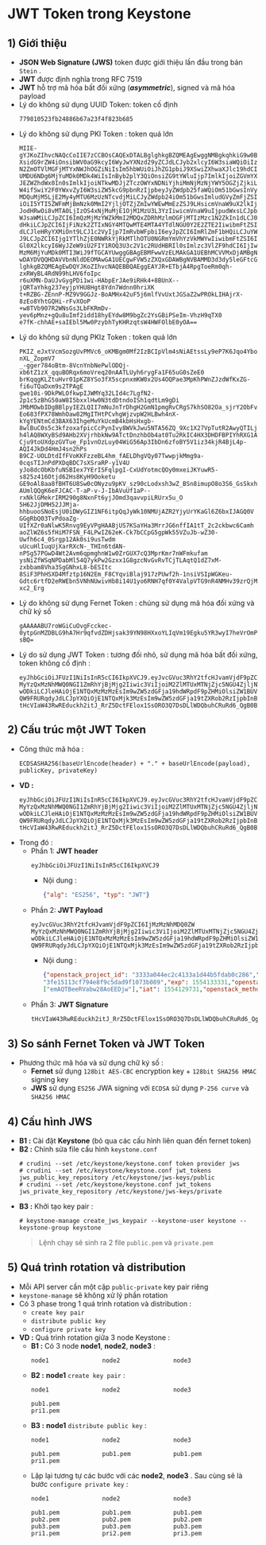 # JWT Token trong Keystone
## **1) Giới thiệu**
- **JSON Web Signature (JWS)** token được giới thiệu lần đầu trong bản `Stein` .
- **JWT** được định nghĩa trong RFC 7519
- **JWT** hỗ trợ mã hóa bất đối xứng (***asymmetric***), signed và mã hóa payload
- Lý do không sử dụng UUID Token: token cố định
    ```
    779810523fb24886b67a23f4f823b685
    ```
- Lý do không sử dụng PKI Token : token quá lớn
    ```
    MIIE-gYJKoZIhvcNAQcCoIIE7zCCBOsCAQExDTALBglghkgBZQMEAgEwggNMBgkqhkiG9w0BBwGgggM9BIIDO
    XsidG9rZW4iOnsibWV0aG9kcyI6WyJwYXNzd29yZCJdLCJyb2xlcyI6W3siaWQiOiIzNjBiMTc3ZDhjMjM0
    N2ZmOTVlMGFjMTYxNWJhOGZiNiIsIm5hbWUiOiJhZG1pbiJ9XSwiZXhwaXJlc19hdCI6IjIwMTUtMDItMjZ
    UMDU6NDg6MjYuMDk0MDk4WiIsInByb2plY3QiOnsiZG9tYWluIjp7ImlkIjoiZGVmYXVsdCIsIm5hbWUiOi
    JEZWZhdWx0In0sImlkIjoiNTkwMDJjZTczOWYxNDNiYjhiMmNjMzNjYWY5OGZjZjkiLCJuYW1lIjoiYWRta
    W4ifSwiY2F0YWxvZyI6W3siZW5kcG9pbnRzIjpbeyJyZWdpb25faWQiOm51bGwsInVybCI6Imh0dHA6Ly8x
    MDQuMjM5LjE2My4yMTU6MzUzNTcvdjMiLCJyZWdpb24iOm51bGwsImludGVyZmFjZSI6ImFkbWluIiwiaWQ
    iOiI5YTI5ZWFmMjBmNzk0MmI2YjljOTZjZmIwYWEwMmEzZSJ9LHsicmVnaW9uX2lkIjpudWxsLCJ1cmwiOi
    JodHRwOi8vMTA0LjIzOS4xNjMuMjE1OjM1MzU3L3YzIiwicmVnaW9uIjpudWxsLCJpbnRlcmZhY2UiOiJwd
    WJsaWMiLCJpZCI6ImQzMjMzYWZkMmI2MDQxZDRhMzlmOGFjMTIzMzc1N2ZkIn1dLCJ0eXBlIjoiaWRlbnRp
    dHkiLCJpZCI6IjFiNzk2ZTIxNGY4MTQwMTE4MTA4YTdlNGU0Y2E2ZTE2IiwibmFtZSI6IktleXN0b25lIn1
    dLCJleHRyYXMiOnt9LCJ1c2VyIjp7ImRvbWFpbiI6eyJpZCI6ImRlZmF1bHQiLCJuYW1lIjoiRGVmYXVsdC
    J9LCJpZCI6Ijg1YTlhZjE0NWRkYjRkMTlhOTU0NGRmYmVhYzVkMWYwIiwibmFtZSI6ImFkbWluIn0sImF1Z
    Gl0X2lkcyI6WyJZeW9iU2FIY1ROQ3U3c2V1c2RUdHBRIl0sImlzc3VlZF9hdCI6IjIwMTUtMDItMjZUMDU6
    MzM6MjYuMDk0MTI3WiJ9fTGCAYUwggGBAgEBMFwwVzELMAkGA1UEBhMCVVMxDjAMBgNVBAgMBVVuc2V0MQ4
    wDAYDVQQHDAVVbnNldDEOMAwGA1UECgwFVW5zZXQxGDAWBgNVBAMMD3d3dy5leGFtcGxlLmNvbQIBATALBg
    lghkgBZQMEAgEwDQYJKoZIhvcNAQEBBQAEggEAYJR+ETbjA4RpgToeRm0qh-zxRWyBL4RdN99hLHV6foIpc
    r6uXMN-DaUJvGygPDi1wi-HAbpErJAe9iRHk4+8BUnX--jQRTaYhkg237eyjpYHU8Hgt8Ydn7Wdnn0hriXK
    t+RZBG-ZEnnP-MZ9V9GGJz-BoAMHx42uF5j6mlfVvUxtJGSaZ2wPROkLIHAjrX-8zEo8YhtGQHi-rFvXOoP
    +w8TVb907R2WNsGs3LbFKRmDv-yev6pMnz+gQu8uImf2idd18hyEYdw8M9bgZc2YsGBiPSeIm-VhzH9qTX0
    e7fK-chhAE+saIEbl5Mw0PzybhTyKHRzqtsW4HWFOlbE0yOA==
    ```
- Lý do không sử dụng PKIz Token : token quá lớn
    ```
    PKIZ_eJxtVcmSozgUvPMVc6_oKMBgm0Mf2IzBCIpVlm4sNiAEtssLy9eP7K6Jqo4YboCUysyX7-nXL_ZopmV7
    _-gger784oBtm-8VcnYnbNePwlODQj-xb6tZ1zX_qquBORqx6moVreq20nAATLUyh6rygFa1F65uG0sZeE0
    brKqqgKLZtuHvr01pKZ8YSo3fX5scpnxmKW0x2Us4OQPae3MpKhPWnZJzdWfKxZG-fi6uTQaDxm9s2TPAgE
    gwe10i-9DkPWLOfkwpIJWMYq32LId4c7LgfN2-2p1c5zBhG50aW8I5bxxlHw0N3tdDtndoISh1qdtLm9gDi
    JMbMOwbIDgBBlpyIEZLQII7mNuJnTrDhgH2GmN1pmgRvCRgS7khSO82Oa_sjrY2ObFvaYf26ZUr_2ZgYojr
    Eo683fPX78WmhOaw82MgITHtPCvhgWjzvpW2HLBwh4nX-kYgYENtmCd3BAX63IhgeMuYkUcmB4kbHsHxgb-
    8wlBuC0s5c3kfzoxafpicCcPynIvy8WVkJwu5NTA56ZQ_9Xc1X27VpTutR2AwyQTILjFFDkzSxIxZgjmZvb
    h4lAQ8WXyBSd9AHb2XVjrhbkNw9ATctDnzhbOb4at0Tu2RkIC4HX3DHDFBPIYhRXG1AHNKEUEy6hAPIJhw5
    Cju9toUXdpzGVTue_Fp1vnOzLuy04WiG56Ap3IbDn6zfoBY5V1iz34kjR4BjL4p-AQI4JkDd4HmJ4sn2hPs
    B9CZ-UOLDtdIfFVoKKFzzeBL4hm_fAELDhgVQy07TwwpjkMmg9a-0cqsTIJnPdPXDqBDC7sXSraRP-y1V4U
    yJo8dcObKbfuNSBIex7YErISFqlpgI-CxUdYotmcQOy0mxeiJKYuwR5-s825z416Otjd62Hs8KyH9Ooketu
    GE9oAl8aa8fBHT6U8Sw0cONyzu9pKV_sz90cLodxsh3wZ_BSn8imupO8o3S6_GsSkxhjyaW55jNAVECtm37
    AUmlQQgK6eFJCAC-T-aP-v-J-IbAVuUf1aP--rxNklGMekrIRM290g8NxnFt6yjJOmd3qavvpiLRUrx5u_O
    5H62JjDMH52JJMja-hhbuooSNoEsjU0iDWyGIZ1NF6itpQqJyWk10NMUjAZR2YjyUrYKaGl6Z6bxIJAGQ0V
    GGgRbQ03TvPdoaZg-UIfXZr0aNlwK5Rnvg9EyVPgHAABjUS7KSaYHa3MrrJG6nffIA1tT_2c2ckbwc6Camh
    aoZlWZ6s5fHiM7FSN_F4LPwIZ62eK-Ck7bCCpG5gpWk55VZuJb-wZ30-Uwfh6c4_0Srgp12Ak0si9usTwdm
    uUcuHlIuqUjXarRXcN-_THIn6tdAN-nPSg57PGwD4Wt2Avm6qpmghnW1w0ZrGUX7cQ3MprKmr7nWFmkufam
    ysNiZfWSqNPDabMl54Q7ykPw2Gzxx1G8gzcNvGvRvTCjTLAqtQ1dZ7xM-zxbbam8Vha3SgGNhxL8-bESItc
    8SiF3PhHSXD4Mfztp16N2Em_F8CYqviBlaj917zPUwf2h-1nsiVSIpWGKeu-Gdtc6rtfD2eRWEbn5VNhNUwivHb8i14U1yo6RNH7qf0Y4ValpVTG9nR4NMHv39zrQjM94_ty-xc2_Erg
    ```
- Lý do không sử dụng Fernet Token : chúng sử dụng mã hóa đối xứng và chữ ký số
    ```
    gAAAAABU7roWGiCuOvgFcckec-
    0ytpGnMZDBLG9hA7Hr9qfvdZDHjsak39YN98HXxoYLIqVm19Egku5YR3wyI7heVrOmPNEtmrfIM1rtahudEdEAPM4HCiMrBmiA1Lw6SU8jc2rPLC7FK7nBCia_BGhG17NVHuQu0S7waA306jyKNhHwUnp
    sBQ=
    ```
- Lý do sử dụng JWT Token : tương đối nhỏ, sử dụng mã hóa bất đối xứng, token không cố định :
    ```
    eyJhbGciOiJFUzI1NiIsInR5cCI6IkpXVCJ9.eyJvcGVuc3RhY2tfcHJvamVjdF9pZCI6IjMzMzNhMDQ0ZW
    MyYzQxMzNhMWQ0NGI1ZmRhYjBjMjg2Iiwic3ViIjoiM2ZlMTUxMTNjZjc5NGU4ZjljNWRhZDlmMTA3M2I
    wODkiLCJleHAiOjE1NTQxMzMzMzEsIm9wZW5zdGFja19hdWRpdF9pZHMiOlsiZW1BUVRCZWVSVmFidzI4
    QW9FRURqdyJdLCJpYXQiOjE1NTQxMjk3MzEsIm9wZW5zdGFja19tZXRob2RzIjpbInBhc3N3b3JkIl19.
    tHcVIaW43RwREduckh2itJ_RrZ5DctFElox1SsORO3Q7DsDLlWDQbuhCRuRd6_QgB0Brm1x_q7aB2lZcHy_fw=
    ```
## **2) Cấu trúc một JWT Token**
- Công thức mã hóa :
    ```
    ECDSASHA256(baseUrlEncode(header) + "." + baseUrlEncode(payload), publicKey, privateKey)
    ```
- **VD :**
    ```
    eyJhbGciOiJFUzI1NiIsInR5cCI6IkpXVCJ9.eyJvcGVuc3RhY2tfcHJvamVjdF9pZCI6IjMzMzNhMDQ0ZW
    MyYzQxMzNhMWQ0NGI1ZmRhYjBjMjg2Iiwic3ViIjoiM2ZlMTUxMTNjZjc5NGU4ZjljNWRhZDlmMTA3M2I
    wODkiLCJleHAiOjE1NTQxMzMzMzEsIm9wZW5zdGFja19hdWRpdF9pZHMiOlsiZW1BUVRCZWVSVmFidzI4
    QW9FRURqdyJdLCJpYXQiOjE1NTQxMjk3MzEsIm9wZW5zdGFja19tZXRob2RzIjpbInBhc3N3b3JkIl19.
    tHcVIaW43RwREduckh2itJ_RrZ5DctFElox1SsORO3Q7DsDLlWDQbuhCRuRd6_QgB0Brm1x_q7aB2lZcHy_fw
    ```
- Trong đó :
    - Phần 1: **JWT header**
        ```
        eyJhbGciOiJFUzI1NiIsInR5cCI6IkpXVCJ9
        ```
        - Nội dung :
            ```json
            {"alg": "ES256", "typ": "JWT"}
            ```
    - Phần 2: **JWT Payload**
        ```
        eyJvcGVuc3RhY2tfcHJvamVjdF9pZCI6IjMzMzNhMDQ0ZW
        MyYzQxMzNhMWQ0NGI1ZmRhYjBjMjg2Iiwic3ViIjoiM2ZlMTUxMTNjZjc5NGU4ZjljNWRhZDlmMTA3M2I
        wODkiLCJleHAiOjE1NTQxMzMzMzEsIm9wZW5zdGFja19hdWRpdF9pZHMiOlsiZW1BUVRCZWVSVmFidzI4
        QW9FRURqdyJdLCJpYXQiOjE1NTQxMjk3MzEsIm9wZW5zdGFja19tZXRob2RzIjpbInBhc3N3b3JkIl19
        ```
        - Nội dung :
            ```json
            {"openstack_project_id": "3333a044ec2c4133a1d44b5fdab0c286","sub":
            "3fe15113cf794e8f9c5dad9f1073b089","exp": 1554133331,"openstack_audit_ids":
            ["emAQTBeeRVabw28AoEEDjw"],"iat": 1554129731,"openstack_methods": ["password"]}
            ```
    - Phần 3: **JWT Signature**
        ```
        tHcVIaW43RwREduckh2itJ_RrZ5DctFElox1SsORO3Q7DsDLlWDQbuhCRuRd6_QgB0Brm1x_q7aB2lZcHy_fw=
        ```
## **3) So sánh Fernet Token và JWT Token**
- Phương thức mã hóa và sử dụng chữ ký số :
    - **Fernet** sử dụng `128bit AES-CBC` encryption key + `128bit SHA256 HMAC` signing key
    - **JWS** sử dụng `ES256` JWA signing với `ECDSA` sử dụng `P-256 curve` và `SHA256 HMAC`
## **4) Cấu hình JWS**
- **B1 :** Cài đặt **Keystone** (bỏ qua các cấu hình liên quan đến fernet token)
- **B2 :** Chỉnh sửa file cấu hình `keystone.conf`
    ```
    # crudini --set /etc/keystone/keystone.conf token provider jws
    # crudini --set /etc/keystone/keystone.conf jwt_tokens jws_public_key_repository /etc/keystone/jws-keys/public
    # crudini --set /etc/keystone/keystone.conf jwt_tokens jws_private_key_repository /etc/keystone/jws-keys/private
    ```
- **B3 :** Khởi tạo key pair :
    ```
    # keystone-manage create_jws_keypair --keystone-user keystone --keystone-group keystone
    ```
    > Lệnh chạy sẽ sinh ra 2 file `public.pem` và `private.pem`
## **5) Quá trình rotation và distribution**
- Mỗi API server cần một cặp `public-private` key pair riêng
- `keystone-manage` sẽ không xử lý phần rotation
- Có 3 phase trong 1 quá trình rotation và distribution :
    - `create key pair`
    - `distribute public key`
    - `configure private key`
- **VD :** Quá trình rotation giữa 3 node Keystone :
    - **B1 :** Có 3 node **node1**, **node2**, **node3** :
        ```
        node1               node2               node3
        ```
    - **B2 :** **node1** `create key pair` :
        ```
        node1               node2               node3

        pub1.pem
        pri1.pem
        ```
    - **B3 :** **node1** `distribute public key` :
        ```
        node1               node2               node3

        pub1.pem            pub1.pem            pub1.pem
        pri1.pem
        ```
    - Lặp lại tương tự các bước với các **node2**, **node3** . Sau cùng sẽ là bước `configure private key` :
        ```
        node1               node2               node3

        pub1.pem            pub1.pem            pub1.pem
        pub2.pem            pub2.pem            pub2.pem
        pub3.pem            pub3.pem            pub3.pem
        pri1.pem            pri2.pem            pri3.pem
        ```
